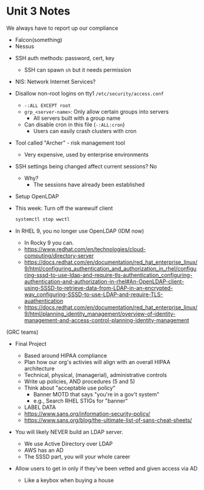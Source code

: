 # Unit 3 Notes
We always have to report up our compliance 
* Falcon(something)
* Nessus

- SSH auth methods: password, cert, key
    - SSH can spawn `sh` but it needs permission

- NIS: Network Internet Services?

- Disallow non-root logins on tty1 `/etc/security/access.conf`
    - `-:ALL EXCEPT root`
    - `grp_<server-name>`: Only allow certain groups into servers
        - All servers built with a group name 
    - Can disable cron in this file (`-:ALL:cron`)
        - Users can easily crash clusters with cron 

- Tool called "Archer" - risk management tool
    - Very expensive, used by enterprise environments

- SSH settings being changed affect current sessions? No
    - Why? 
        - The sessions have already been established

- Setup OpenLDAP

- This week: Turn off the warewulf client
  ```bash
  systemctl stop wwctl
  ```

- In RHEL 9, you no longer use OpenLDAP (IDM now)
    - In Rocky 9 you can.  
    - <https://www.redhat.com/en/technologies/cloud-computing/directory-server>
    - https://docs.redhat.com/en/documentation/red_hat_enterprise_linux/9/html/configuring_authentication_and_authorization_in_rhel/configuring-sssd-to-use-ldap-and-require-tls-authentication_configuring-authentication-and-authorization-in-rhel#An-OpenLDAP-client-using-SSSD-to-retrieve-data-from-LDAP-in-an-encrypted-way_configuring-SSSD-to-use-LDAP-and-require-TLS-auathentication
    - https://docs.redhat.com/en/documentation/red_hat_enterprise_linux/9/html/planning_identity_management/overview-of-identity-management-and-access-control-planning-identity-management

(GRC teams)

- Final Project
    - Based around HIPAA compliance
    - Plan how our org's activies will align with an overall HIPAA architecture
    - Technical, physical, (managerial), administrative controls
    - Write up policies, AND procedures (5 and 5)
    - Think about "acceptable use policy" 
        - Banner MOTD that says "you're in a gov't system"
        - e.g., Search RHEL STIGs for "banner"
    - LABEL DATA
    - <https://www.sans.org/information-security-policy/>
    - <https://www.sans.org/blog/the-ultimate-list-of-sans-cheat-sheets/>

- You will likely NEVER build an LDAP server.
    - We use Active Directory over LDAP
    - AWS has an AD
    - The SSSD part, you will your whole career

- Allow users to get in only if they've been vetted and given access via AD
    - Like a keybox when buying a house
